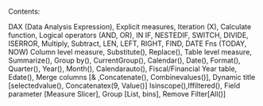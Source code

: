 Contents:

DAX (Data Analysis Expression),
Explicit measures,
Iteration (X),
Calculate function,
Logical operators (AND, OR), IN
IF, NESTEDIF, SWITCH, DIVIDE, ISERROR, Multiply, Subtract, LEN, LEFT, RIGHT, FIND, DATE Fns (TODAY, NOW)
Column level measure,
Substitute(),
Replace(),
Table level measure,
Summarize(),
Group by(),
CurrentGroup(),
Calendar(),
Date(),
Format(),
Quarter(),
Year(),
Month(),
Calendarauto(),
Fiscal/Financial Year table,
Edate(),
Merge columns [& ,Concatenate(), Combinevalues()],
Dynamic title [selectedvalue(), Concatenatex(9, Value()]
Isinscope(),Iffiltered(),
Field parameter [Measure Slicer],
Group [List, bins],
Remove Filter[All()]
